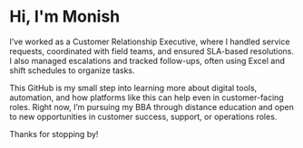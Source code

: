 # Hi, I'm Monish

I’ve worked as a Customer Relationship Executive, where I handled service requests, coordinated with field teams, and ensured SLA-based resolutions. I also managed escalations and tracked follow-ups, often using Excel and shift schedules to organize tasks.

This GitHub is my small step into learning more about digital tools, automation, and how platforms like this can help even in customer-facing roles. Right now, I’m pursuing my BBA through distance education and open to new opportunities in customer success, support, or operations roles.

Thanks for stopping by!

